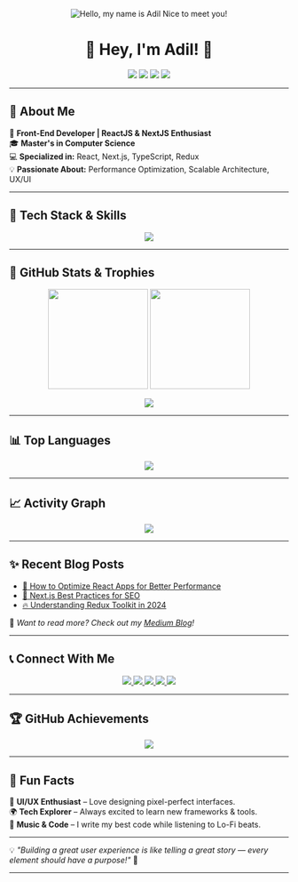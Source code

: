 <!-- PROFIL BANNER -->
<p align="center">
  <img src="https://github.com/user-attachments/assets/49f30411-931b-4ee6-a0ca-83929b988b6f" alt="Hello, my name is Adil Nice to meet you!" />
</p>

<h1 align="center">🚀 Hey, I'm Adil! 👋</h1>

<p align="center">
  <a href="https://www.linkedin.com/in/adilvalizada"><img src="https://img.shields.io/badge/LinkedIn-0077B5?style=for-the-badge&logo=linkedin&logoColor=white" /></a>
  <a href="https://github.com/adilvalizada"><img src="https://img.shields.io/badge/GitHub-181717?style=for-the-badge&logo=github&logoColor=white" /></a>
  <a href="https://twitter.com/adilvalizada"><img src="https://img.shields.io/badge/Twitter-1DA1F2?style=for-the-badge&logo=twitter&logoColor=white" /></a>
  <a href="https://medium.com/@adilvalizada"><img src="https://img.shields.io/badge/Medium-000000?style=for-the-badge&logo=medium&logoColor=white" /></a>
</p>

---

## 🌟 **About Me**
🚀 **Front-End Developer | ReactJS & NextJS Enthusiast**  
🎓 **Master's in Computer Science**  
💻 **Specialized in:** React, Next.js, TypeScript, Redux  
💡 **Passionate About:** Performance Optimization, Scalable Architecture, UX/UI  

---

## 🚀 **Tech Stack & Skills**  
<p align="center">
  <img src="https://skillicons.dev/icons?i=html,css,sass,tailwind,js,ts,react,nextjs,redux,vite,nodejs,supabase,git,figma,bash,docker,postgres,mongodb,graphql,aws" />
</p>

---

## 🎯 **GitHub Stats & Trophies**  
<p align="center">
  <img src="https://github-readme-stats.vercel.app/api?username=adilvalizada&show_icons=true&theme=radical" height="180px"/>
  <img src="https://github-readme-streak-stats.herokuapp.com/?user=adilvalizada&theme=radical&hide_border=true" height="180px"/>
</p>

<p align="center">
  <img src="https://github-profile-trophy.vercel.app/?username=adilvalizada&theme=darkhub&column=4&margin-w=10" />
</p>

---

## 📊 **Top Languages**
<p align="center">
  <img src="https://github-readme-stats.vercel.app/api/top-langs/?username=adilvalizada&layout=compact&theme=radical&hide_border=true" />
</p>

---

## 📈 **Activity Graph**
<p align="center">
  <img src="https://github-readme-activity-graph.vercel.app/graph?username=adilvalizada&bg_color=1c1917&color=ffffff&line=3382ed&point=ffffff&area=true&hide_border=true" />
</p>

---

## ✨ **Recent Blog Posts**
<!-- BLOG-POST-LIST:START -->
- [🚀 How to Optimize React Apps for Better Performance](https://medium.com/@adilvalizada/optimize-react-apps)
- [📌 Next.js Best Practices for SEO](https://medium.com/@adilvalizada/nextjs-seo-tips)
- [🔥 Understanding Redux Toolkit in 2024](https://medium.com/@adilvalizada/redux-toolkit-2024)
<!-- BLOG-POST-LIST:END -->

📌 *Want to read more? Check out my [Medium Blog](https://medium.com/@adilvalizada)!*  

---

## 📞 **Connect With Me**
<p align="center">
  <a href="https://www.github.com/adilvalizada" target="_blank">
    <img src="https://img.shields.io/badge/GitHub-%23181717.svg?style=for-the-badge&logo=github&logoColor=white" />
  </a>
  <a href="https://www.linkedin.com/in/adilvalizada" target="_blank">
    <img src="https://img.shields.io/badge/LinkedIn-%230077B5.svg?style=for-the-badge&logo=linkedin&logoColor=white" />
  </a>
  <a href="http://www.instagram.com/adilvalizada" target="_blank">
    <img src="https://img.shields.io/badge/Instagram-%23E4405F.svg?style=for-the-badge&logo=instagram&logoColor=white" />
  </a>
  <a href="http://www.medium.com/adilvalizada" target="_blank">
    <img src="https://img.shields.io/badge/Medium-%2312100E.svg?style=for-the-badge&logo=medium&logoColor=white" />
  </a>
  <a href="https://www.x.com/adilvalizada" target="_blank">
    <img src="https://img.shields.io/badge/Twitter-%231DA1F2.svg?style=for-the-badge&logo=twitter&logoColor=white" />
  </a>
</p>

---

## 🏆 **GitHub Achievements**
<p align="center">
  <img src="https://github-profile-trophy.vercel.app/?username=adilvalizada&theme=onedark&column=7" />
</p>

---

## 🎉 **Fun Facts**
🎨 **UI/UX Enthusiast** – Love designing pixel-perfect interfaces.  
🌍 **Tech Explorer** – Always excited to learn new frameworks & tools.  
🎵 **Music & Code** – I write my best code while listening to Lo-Fi beats.  

---

💡 *"Building a great user experience is like telling a great story — every element should have a purpose!"* 🚀  

---
